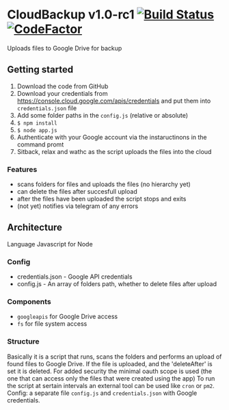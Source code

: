 # CloudBackup v1.0-rc1 [![Build Status](https://travis-ci.com/rudavko/GoogleDriveBackup.svg?branch=master)](https://travis-ci.com/rudavko/GoogleDriveBackup) [![CodeFactor](https://www.codefactor.io/repository/github/rudavko/googledrivebackup/badge)](https://www.codefactor.io/repository/github/rudavko/googledrivebackup)
Uploads files to Google Drive for backup

## Getting started
1.  Download the code from GitHub
2.  Download your credentials from https://console.cloud.google.com/apis/credentials and put them into `credentials.json` file
3.  Add some folder paths in the `config.js` (relative or absolute)
4.  `$ npm install` 
5.  `$ node app.js`
6.  Authenticate with your Google account via the instaructinons in the command promt
7.  Sitback, relax and wathc as the script uploads the files into the cloud

### Features
*   scans folders for files and uploads the files (no hierarchy yet) 
*   can delete the files after succesfull upload
*   after the files have been uploaded the script stops and exits
*   (not yet) notifies via telegram of any errors

## Architecture
Language Javascript for Node
### Config
*   credentials.json - Google API credentials
*   config.js - An array of folders path, whether to delete files after upload

### Components
*   `googleapis` for Google Drive access
*   `fs` for file system access 

### Structure
Basically it is a script that runs, scans the folders and performs an upload of found files to Google Drive.
If the file is uploaded, and the 'deleteAfter' is set it is deleted.
For added security the minimal oauth scope is used (the one that can access only the files that were created using the app)
To run the script at sertain intervals an external tool can be used like `cron` or  `pm2`.
Config: a separate file `config.js` and `credentials.json` with Google credentials.

